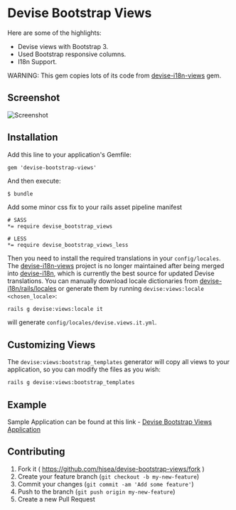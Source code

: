 # Devise Bootstrap Views

Here are some of the highlights:

* Devise views with Bootstrap 3.
* Used Bootstrap responsive columns.
* I18n Support.

WARNING:
This gem copies lots of its code from [devise-i18n-views](https://github.com/mcasimir/devise-i18n-views) gem.

## Screenshot
![Screenshot](https://raw.githubusercontent.com/hisea/devise-bootstrap-views/master/Screenshot.png)

## Installation

Add this line to your application's Gemfile:

    gem 'devise-bootstrap-views'

And then execute:

    $ bundle

Add some minor css fix to your rails asset pipeline manifest

    # SASS
    *= require devise_bootstrap_views

    # LESS
    *= require devise_bootstrap_views_less

Then you need to install the required translations in your `config/locales`. The  [devise-i18n-views](https://github.com/mcasimir/devise-i18n-views) project is no longer maintained after being merged into [devise-i18n](https://github.com/tigrish/devise-i18n), which is currently the best source for updated Devise translations. You can manually download locale dictionaries from [devise-i18n/rails/locales](https://github.com/tigrish/devise-i18n/tree/master/rails/locales) or generate them by running `devise:views:locale <chosen_locale>`:

``` sh
rails g devise:views:locale it
```

will generate `config/locales/devise.views.it.yml`.

## Customizing Views

The `devise:views:bootstrap_templates` generator will copy all views to your application, so you can modify the files as you wish:

``` sh
rails g devise:views:bootstrap_templates
```

## Example

Sample Application can be found at this link - [Devise Bootstrap Views Application](https://github.com/ethiraj-srinivasan/devise-boostrap-views)

## Contributing

1. Fork it ( https://github.com/hisea/devise-bootstrap-views/fork )
2. Create your feature branch (`git checkout -b my-new-feature`)
3. Commit your changes (`git commit -am 'Add some feature'`)
4. Push to the branch (`git push origin my-new-feature`)
5. Create a new Pull Request
